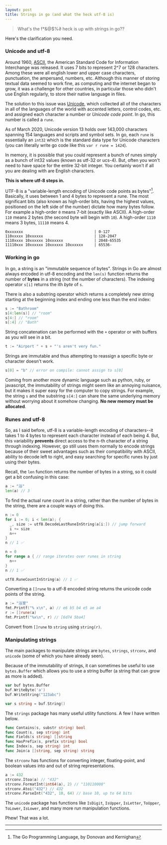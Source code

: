 ```yaml
---
layout: post
title: Strings in go (and what the heck utf-8 is)
---
```


> What's the f\*&@\$%∂ heck is up with strings in go??

Here's the clarification you need.

### Unicode and utf-8

Around 1960, [ASCII](https://en.wikipedia.org/wiki/ASCII), the American Standard Code for Information Interchange was released. It uses 7 bits to represent 2^7 or 128 characters. Among these were all english lower and upper case characters, punctuation, the ampersand, numbers, etc. Although this manner of storing textual data seemed to work fine, as computing and the internet began to grow, it was a challenge for other countries, in particular those who didn't use English regularly, to store their native language in files.

The solution to this issue was [Unicode](http://unicode.org/), which collected all of the characters in all of the languages of the world with accented letters, control codes, etc. and assigned each character a number or _Unicode code point_. In go, this number is called a `rune`.

As of March 2020, Unicode version 13 holds over 143,000 characters spanning 154 languages and scripts and symbol sets. In go, each `rune` is essentially an `int32` which is the standard data type for Unicode characters (you can literally write go code like this `var r rune = 1424`).

In memory, it is possible that you could represent a bunch of runes simply as a bunch of int32 values (known as utf-32 or ucs-4). But, often you won't need to have space for the entire 32-bit integer. You certainly won't if all you are dealing with are English characters.

**This is where utf-8 steps in.**

UTF-8 is a "variable-length encoding of Unicode code points as bytes"[^1]. Basically, it uses between 1 and 4 bytes to represent a rune. The most significant bits (also known as high-order bits, having the highest values, positioned on the left side of the number) dictate how many bytes follow. For example a high-order `0` means 7-bit (exactly like ASCII). A high-order `110` means 2 bytes (the second byte will begin with `10`). A high-order `1110` means 3 bytes, `11110` means 4.

```
0xxxxxxx                                | 0-127
110xxxxx 10xxxxxx                       | 128-2047
1110xxxx 10xxxxxx 10xxxxxx              | 2048-65535
11110xxx 10xxxxxx 10xxxxxx 10xxxxxx     | 65536-
```

### Working in go

In go, a string is an "immutable sequence of bytes". Strings in Go are almost always encoded in utf-8 encoding and the `len(s)` function returns the number of **bytes** in a string (not the number of characters). The indexing operator `s[i]` returns the ith _byte_ of `s`.

There is also a substring operator which returns a completely new string starting at the beginning index and ending one less than the end index:

```go
s := "Bathroom"
s[4:len(s)] // "room"
s[4:] // "room"
s[:4] // "Bath"
```

String concatenation can be performed with the `+` operator or with buffers as you will see in a bit.

```go
t := "Airport " + s + "'s aren't very fun."
```

Strings are immutable and thus attempting to reassign a specific byte or character doesn't work.

```go
s[0] = "b" // error on compile: cannot assign to s[0]
```

Coming from another more dynamic language such as python, ruby, or javascript, the immutability of strings might seem like an annoying nuisance, but it makes it super easy for the computer to copy strings. For example, the string `s` and the substring `s[4:]` can share the same underlying memory without worrying about it somehow changing. **No new memory must be allocated**.

### Runes and utf-8

So, as I said before, utf-8 is a variable-length encoding of characters--it takes 1 to 4 bytes to represent each character instead of each being 4. But, this variability **prevents** direct access to the n-th character of a string through indexing. However, go still uses them normally to encode strings because of their sweet advantages such as their compatibility with ASCII, ability to decode left to right, and easy searching for specific runes by just using their bytes.

Recall, the `len` function returns the number of bytes in a string, so it could get a bit confusing in this case:

```go
a := "浴"
len(a) // 3
```

To find the actual rune count in a string, rather than the number of bytes in the string, there are a couple ways of doing this.

```go
n := 0
for i := 0; i < len(a); {
  _, size := utf8.DecodeLastRuneInString(a[i:]) // jump forward
  i += size
  n++
}
n // 1 ✅

n = 0
for range a { // range iterates over runes in string
  n++
}
n // 1 ✅

utf8.RuneCountInString(a) // 1 ✅
```

Converting a `[]rune` to a utf-8 encoded string returns the unicode code points of the string.

```go
a := "浴室"
fmt.Printf("% x\n", a) // e6 b5 b4 e5 ae a4
r := []rune(a)
fmt.Printf("%x\n", r) // [6d74 5ba4]
```

Convert from `[]rune` to `string` using `string(r)`.

### Manipulating strings

The main packages to manipulate strings are `bytes`, `strings`, `strconv`, and `unicode` (some of which you have already seen).

Because of the immutability of strings, it can sometimes be useful to use `bytes.Buffer` which allows you to use a string buffer (a string that can grow as more is added).

```go
var buf bytes.Buffer
buf.WriteByte('a')
buf.WriteString("123abc")

var s string = buf.String()
```

The `strings` package has many useful utility functions. A few I have written below.

```go
func Contains(s, substr string) bool
func Count(s, sep string) int
func Fields(s string) []string
func HasPrefix(s, prefix string) bool
func Index(s, sep string) int
func Join(a []string, sep string) string
```

The `strconv` has functions for converting integer, floating-point, and boolean values into and out of string representations.

```go
a := 432
strconv.Itoa(a) // "432"
strconv.FormatInt(int64(a), 2) // "110110000"
strconv.Atoi("432") // 432
strconv.ParseInt("432", 10, 64) // base 10, up to 64 bits
```

The `unicode` package has functions like `IsDigit`, `IsUpper`, `IsLetter`, `ToUpper`, `ToLower`, `IsLower`, and many more run manipulation functions.

Phew! That was a lot.

---

[^1]: The Go Programming Language, by Donovan and Kernighan
